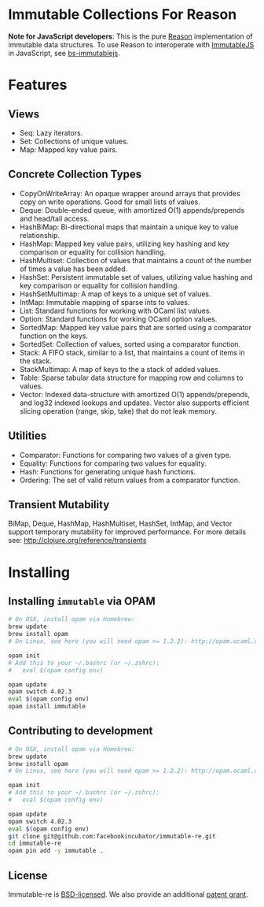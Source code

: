 Immutable Collections For Reason
================================

**Note for JavaScript developers**: This is the pure [Reason](https://facebook.github.io/reason) implementation of immutable data structures. To use Reason to interoperate with [ImmutableJS](https://github.com/facebook/immutable-js) in JavaScript, see [bs-immutablejs](https://github.com/BuckleTypes/bs-immutablejs.git).

# Features

## Views
  * Seq: Lazy iterators.
  * Set: Collections of unique values.
  * Map: Mapped key value pairs.

## Concrete Collection Types
  * CopyOnWriteArray: An opaque wrapper around arrays that provides copy on write operations. Good for small lists of values.
  * Deque: Double-ended queue, with amortized O(1) appends/prepends and head/tail access.
  * HashBiMap: Bi-directional maps that maintain a unique key to value relationship.
  * HashMap: Mapped key value pairs, utilizing key hashing and key comparison or equality for collision handling.
  * HashMultiset: Collection of values that maintains a count of the number of times a value has been added.
  * HashSet: Persistent immutable set of values, utilizing value hashing and key comparison or equality for collision handling.
  * HashSetMultimap: A map of keys to a unique set of values.
  * IntMap: Immutable mapping of sparse ints to values.
  * List: Standard functions for working with OCaml list values.
  * Option: Standard functions for working OCaml option values.
  * SortedMap: Mapped key value pairs that are sorted using a comparator function on the keys.
  * SortedSet: Collection of values, sorted using a comparator function.
  * Stack: A FIFO stack, similar to a list, that maintains a count of items in the stack.
  * StackMultimap: A map of keys to the a stack of added values.
  * Table: Sparse tabular data structure for mapping row and columns to values.
  * Vector: Indexed data-structure with amortized O(1) appends/prepends, and log32 indexed lookups and updates. Vector also
    supports efficient slicing operation (range, skip, take) that do not leak memory.

## Utilities
  * Comparator: Functions for comparing two values of a given type.
  * Equality: Functions for comparing two values for equality.
  * Hash: Functions for generating unique hash functions.
  * Ordering: The set of valid return values from a comparator function.

## Transient Mutability

BiMap, Deque, HashMap, HashMultiset, HashSet, IntMap, and Vector support temporary mutability for improved performance. For more details see: http://clojure.org/reference/transients

# Installing

## Installing `immutable` via OPAM

```bash
# On OSX, install opam via Homebrew:
brew update
brew install opam
# On Linux, see here (you will need opam >= 1.2.2): http://opam.ocaml.org/doc/Install.html

opam init
# Add this to your ~/.bashrc (or ~/.zshrc):
#   eval $(opam config env)

opam update
opam switch 4.02.3
eval $(opam config env)
opam install immutable
```

## Contributing to development

```bash
# On OSX, install opam via Homebrew:
brew update
brew install opam
# On Linux, see here (you will need opam >= 1.2.2): http://opam.ocaml.org/doc/Install.html

opam init
# Add this to your ~/.bashrc (or ~/.zshrc):
#   eval $(opam config env)

opam update
opam switch 4.02.3
eval $(opam config env)
git clone git@github.com:facebookincubator/immutable-re.git
cd immutable-re
opam pin add -y immutable .
```

License
-------
Immutable-re is [BSD-licensed](https://github.com/facebookincubator/immutable-re/blob/master/LICENSE.txt). We also provide an additional [patent grant](https://github.com/facebookincubator/immutable-re/blob/master/PATENTS.txt).
